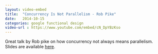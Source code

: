 ```yaml
---
layout: video-embed
title:  "Concurrency Is Not Parallelism - Rob Pike"
date:   2014-10-15
categories: google functional design
video-url : https://www.youtube.com/embed/cN_DpYBzKso
---
```

Great talk by Rob pike on how concurrency not always means parallelism. Slides are available [here](http://talks.golang.org/2012/waza.slide).

